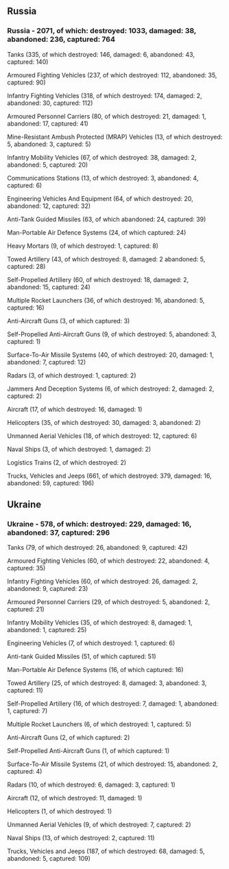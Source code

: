 
 
 ## Russia
 
 ### Russia - 2071, of which: destroyed: 1033, damaged: 38, abandoned: 236, captured: 764

 

 

 Tanks (335, of which destroyed: 146, damaged: 6, abandoned: 43, captured: 140)

 Armoured Fighting Vehicles (237, of which destroyed: 112, abandoned: 35, captured: 90)

 Infantry Fighting Vehicles (318, of which destroyed: 174, damaged: 2, abandoned: 30, captured: 112)

 Armoured Personnel Carriers (80, of which destroyed: 21, damaged: 1, abandoned: 17, captured: 41)

 Mine-Resistant Ambush Protected (MRAP) Vehicles (13, of which destroyed: 5, abandoned: 3, captured: 5)

 Infantry Mobility Vehicles (67, of which destroyed: 38, damaged: 2, abandoned: 5, captured: 20)

 Communications Stations (13, of which destroyed: 3, abandoned: 4, captured: 6)

 Engineering Vehicles And Equipment (64, of which destroyed: 20, abandoned: 12, captured: 32)

 Anti-Tank Guided Missiles (63, of which abandoned: 24, captured: 39)

 Man-Portable Air Defence Systems (24, of which captured: 24)

 Heavy Mortars (9, of which destroyed: 1, captured: 8)

 Towed Artillery (43, of which destroyed: 8, damaged: 2 abandoned: 5, captured: 28)

 Self-Propelled Artillery (60, of which destroyed: 18, damaged: 2, abandoned: 15, captured: 24)

 Multiple Rocket Launchers (36, of which destroyed: 16, abandoned: 5, captured: 16)

 Anti-Aircraft Guns (3, of which captured: 3)

 Self-Propelled Anti-Aircraft Guns (9, of which destroyed: 5, abandoned: 3, captured: 1)

 Surface-To-Air Missile Systems (40, of which destroyed: 20, damaged: 1, abandoned: 7, captured: 12)

 Radars (3, of which destroyed: 1, captured: 2)

 Jammers And Deception Systems (6, of which destroyed: 2, damaged: 2, captured: 2)

 Aircraft (17, of which destroyed: 16, damaged: 1)

 Helicopters (35, of which destroyed: 30, damaged: 3, abandoned: 2)

 Unmanned Aerial Vehicles (18, of which destroyed: 12, captured: 6)

 Naval Ships (3, of which destroyed: 1, damaged: 2)

 Logistics Trains (2, of which destroyed: 2)

 Trucks, Vehicles and Jeeps (661, of which destroyed: 379, damaged: 16, abandoned: 59, captured: 196)

 
 
 ## Ukraine
 
 ### Ukraine - 578, of which: destroyed: 229, damaged: 16, abandoned: 37, captured: 296

 

 

 Tanks (79, of which destroyed: 26, abandoned: 9, captured: 42)

 Armoured Fighting Vehicles (60, of which destroyed: 22, abandoned: 4, captured: 35)

 Infantry Fighting Vehicles (60, of which destroyed: 26, damaged: 2, abandoned: 9, captured: 23)

 Armoured Personnel Carriers (29, of which destroyed: 5, abandoned: 2, captured: 21)

 Infantry Mobility Vehicles (35, of which destroyed: 8, damaged: 1, abandoned: 1, captured: 25)

 Engineering Vehicles (7, of which destroyed: 1, captured: 6)

 Anti-tank Guided Missiles (51, of which captured: 51)

 Man-Portable Air Defence Systems (16, of which captured: 16)

 Towed Artillery (25, of which destroyed: 8, damaged: 3, abandoned: 3, captured: 11)

 Self-Propelled Artillery (16, of which destroyed: 7, damaged: 1, abandoned: 1, captured: 7)

 Multiple Rocket Launchers (6, of which destroyed: 1, captured: 5)

 Anti-Aircraft Guns (2, of which captured: 2)

 Self-Propelled Anti-Aircraft Guns (1, of which captured: 1)

 Surface-To-Air Missile Systems (21, of which destroyed: 15, abandoned: 2, captured: 4)

 

 

 Radars (10, of which destroyed: 6, damaged: 3, captured: 1)

 Aircraft (12, of which destroyed: 11, damaged: 1)

 Helicopters (1, of which destroyed: 1)

 Unmanned Aerial Vehicles (9, of which destroyed: 7, captured: 2)

 Naval Ships (13, of which destroyed: 2, captured: 11)

 Trucks, Vehicles and Jeeps (187, of which destroyed: 68, damaged: 5, abandoned: 5, captured: 109)

